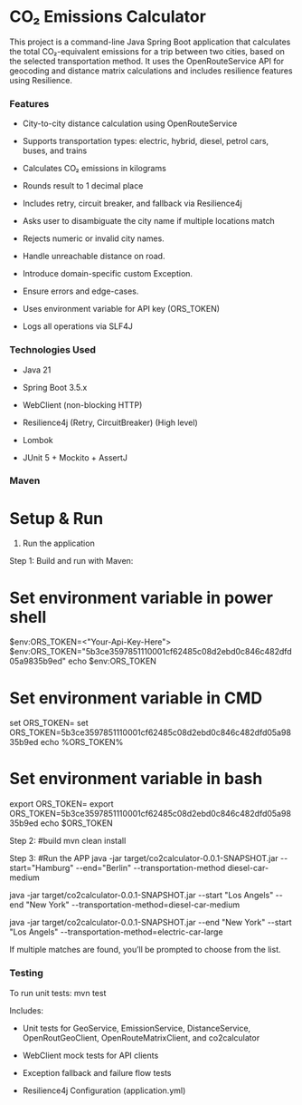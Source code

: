 # CO₂ Emissions Calculator
This project is a command-line Java Spring Boot application that calculates the total CO₂-equivalent emissions for a trip between two cities, based on the selected transportation method. It uses the OpenRouteService API for geocoding and distance matrix calculations and includes resilience features using Resilience.

### Features
* City-to-city distance calculation using OpenRouteService

* Supports transportation types: electric, hybrid, diesel, petrol cars, buses, and trains

* Calculates CO₂ emissions in kilograms

* Rounds result to 1 decimal place

* Includes retry, circuit breaker, and fallback via Resilience4j

* Asks user to disambiguate the city name if multiple locations match

* Rejects numeric or invalid city names.

* Handle unreachable distance on road.

* Introduce domain-specific custom Exception.

* Ensure errors and edge-cases.

* Uses environment variable for API key (ORS_TOKEN)

* Logs all operations via SLF4J

### Technologies Used
* Java 21

* Spring Boot 3.5.x

* WebClient (non-blocking HTTP)

* Resilience4j (Retry, CircuitBreaker) (High level)

* Lombok

* JUnit 5 + Mockito + AssertJ

### Maven

# Setup & Run

1. Run the application

Step 1:
Build and run with Maven:

# Set environment variable in power shell
$env:ORS_TOKEN=<"Your-Api-Key-Here">
$env:ORS_TOKEN="5b3ce3597851110001cf62485c08d2ebd0c846c482dfd05a9835b9ed"
echo $env:ORS_TOKEN

# Set environment variable in CMD
set ORS_TOKEN=<Your-Api-Key-Here>
set ORS_TOKEN=5b3ce3597851110001cf62485c08d2ebd0c846c482dfd05a9835b9ed
echo %ORS_TOKEN%

# Set environment variable in bash
export ORS_TOKEN=<Your-Api-Key-Here>
export ORS_TOKEN=5b3ce3597851110001cf62485c08d2ebd0c846c482dfd05a9835b9ed
echo $ORS_TOKEN

Step 2:
#build
mvn clean install

Step 3:
#Run the APP
java -jar target/co2calculator-0.0.1-SNAPSHOT.jar --start="Hamburg" --end="Berlin" --transportation-method diesel-car-medium

java -jar target/co2calculator-0.0.1-SNAPSHOT.jar --start "Los Angels" --end "New York" --transportation-method=diesel-car-medium

java -jar target/co2calculator-0.0.1-SNAPSHOT.jar --end "New York" --start "Los Angels" --transportation-method=electric-car-large

If multiple matches are found, you’ll be prompted to choose from the list.

### Testing
To run unit tests: mvn test

Includes:

* Unit tests for GeoService, EmissionService, DistanceService, OpenRoutGeoClient, OpenRouteMatrixClient, and co2calculator

* WebClient mock tests for API clients

* Exception fallback and failure flow tests

* Resilience4j Configuration (application.yml)
